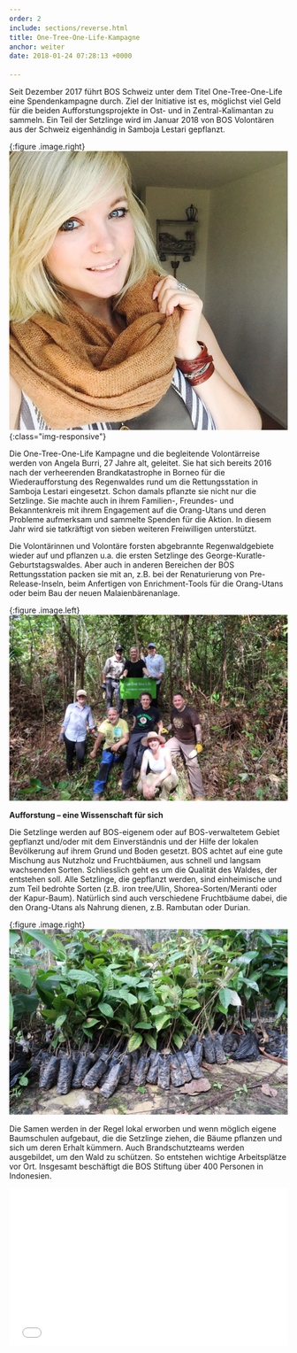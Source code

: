 ```yaml
---
order: 2
include: sections/reverse.html
title: One-Tree-One-Life-Kampagne
anchor: weiter
date: 2018-01-24 07:28:13 +0000

---
```

Seit Dezember 2017 führt BOS Schweiz unter dem Titel One-Tree-One-Life eine Spendenkampagne durch. Ziel der Initiative ist es, möglichst viel Geld für die beiden Aufforstungsprojekte in Ost- und in Zentral-Kalimantan zu sammeln. Ein Teil der Setzlinge wird im Januar 2018 von BOS Volontären aus der Schweiz eigenhändig in Samboja Lestari gepflanzt.

{:figure .image.right}
![image-title-here](assets/img/portraits/angela_burri.jpg){:class="img-responsive"}

Die One-Tree-One-Life Kampagne und die begleitende Volontärreise werden von Angela Burri, 27 Jahre alt, geleitet. Sie hat sich bereits 2016 nach der verheerenden Brandkatastrophe in Borneo für die Wiederaufforstung des Regenwaldes rund um die Rettungsstation in Samboja Lestari eingesetzt. Schon damals pflanzte sie nicht nur die Setzlinge. Sie machte auch in ihrem Familien-, Freundes- und Bekanntenkreis mit ihrem Engagement auf die Orang-Utans und deren Probleme aufmerksam und sammelte Spenden für die Aktion. In diesem Jahr wird sie tatkräftigt von sieben weiteren Freiwilligen unterstützt.

Die Volontärinnen und Volontäre forsten abgebrannte Regenwaldgebiete wieder auf und pflanzen u.a. die ersten Setzlinge des George-Kuratle-Geburtstagswaldes. Aber auch in anderen Bereichen der BOS Rettungsstation packen sie mit an, z.B. bei der Renaturierung von Pre-Release-Inseln, beim Anfertigen von Enrichment-Tools für die Orang-Utans oder beim Bau der neuen Malaienbärenanlage.

{:figure .image.left}
![](/uploads/2018/01/18/IMG-20180117-WA0013.jpg)

**Aufforstung – eine Wissenschaft für sich**

Die Setzlinge werden auf BOS-eigenem oder auf BOS-verwaltetem Gebiet gepflanzt und/oder mit dem Einverständnis und der Hilfe der lokalen Bevölkerung auf ihrem Grund und Boden gesetzt. BOS achtet auf eine gute Mischung aus Nutzholz und Fruchtbäumen, aus schnell und langsam wachsenden Sorten. Schliesslich geht es um die Qualität des Waldes, der entstehen soll. Alle Setzlinge, die gepflanzt werden, sind einheimische und zum Teil bedrohte Sorten (z.B. iron tree/Ulin, Shorea-Sorten/Meranti oder der Kapur-Baum). Natürlich sind auch verschiedene Fruchtbäume dabei, die den Orang-Utans als Nahrung dienen, z.B. Rambutan oder Durian.

{:figure .image.right}
![](/uploads/2018/01/18/IMG-20180116-WA0044.jpg)

Die Samen werden in der Regel lokal erworben und wenn möglich eigene Baumschulen aufgebaut, die die Setzlinge ziehen, die Bäume pflanzen und sich um deren Erhalt kümmern. Auch Brandschutzteams werden ausgebildet, um den Wald zu schützen. So entstehen wichtige Arbeitsplätze vor Ort. Insgesamt beschäftigt die BOS Stiftung über 400 Personen in Indonesien.

<div style="width: 100%;"><div style="position: relative; padding-bottom: 56.25%; padding-top: 0; height: 0;"><iframe frameborder="0" width="1200px" height="675px" style="position: absolute; top: 0; left: 0; width: 100%; height: 100%;" src="[https://view.genial.ly/5b27ea60e32b5270bc7e3255](https://view.genial.ly/5b27ea60e32b5270bc7e3255 "https://view.genial.ly/5b27ea60e32b5270bc7e3255")" type="text/html" allowscriptaccess="always" allowfullscreen="true" scrolling="yes" allownetworking="all"></iframe> </div> </div>